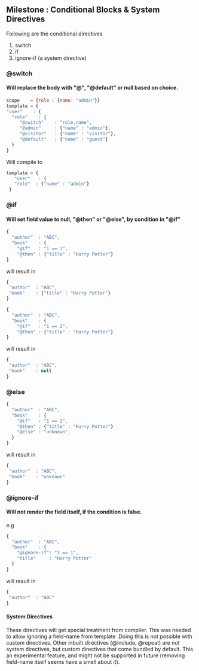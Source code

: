 ## Milestone : Conditional Blocks & System Directives
Following are the conditional directives
 1. switch
 2. if
 3. ignore-if (a system directive)

### @switch
#### Will replace the body with "@<value>", "@default" or null based on choice.

```javascript
scope    = {role : {name: "admin"}}
template = {
"user"    : {
  "role"    : {
     "@switch"    : "role.name",
     "@admin"     : {"name" : "admin"},
     "@visitor"   : {"name" : "visitor"},
     "@default"   : {"name" : "guest"}
  }
}
```
Will compile to 
```javascript
template = {
   "user"   : {
   "role"  : {"name" : "admin"}
 }
```
### @if
#### Will set field value to null, "@then"  or "@else", by condition in "@if"

```javascript
{
  "author"  : "ABC",
  "book"    : {
    "@if"   : "1 == 1",
    "@then" : {"title" : "Harry Potter"}
}
```
will result in
```javascript
{
 "author"  : "ABC",
 "book"    : {"title" : "Harry Potter"}
}
```

```javascript
{
  "author"  : "ABC",
  "book"    : {
    "@if"   : "1 == 2",
    "@then" : {"title" : "Harry Potter"}
}
```

will result in
```javascript
{
 "author"  : "ABC",
 "book"    : null
}
```
### @else

```javascript
{
  "author"  : "ABC",
  "book"    : {
    "@if"   : "1 == 2",
    "@then" : {"title" : "Harry Potter"}
    "@else" : "unknown",
  }
}
```

will result in

```javascript
{
 "author"  : "ABC",
 "book"    : "unknown"
}
```

### @ignore-if
#### Will not render the field itself, if the condition is false.
e.g
```javascript
{
  "author"  : "ABC",
  "book"    : {
    "@ignore-if": "1 == 1",
    "title"     : "Harry Potter"
  }
}
```

will result in
```javascript
{
 "author"  : "ABC"
}
```

#### System Directives
These directives will get special treatment from compiler.
This was needed to allow ignoring a field-name from template .Doing this is not possible with custom directives.
Other inbuilt directives (@include, @repeat) are not system directives, but custom directives that come bundled by default.
This an experimental feature, and might not be supported in future (removing field-name itself seems have a smell about it).
